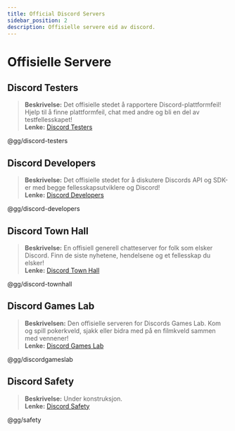 ```yaml
---
title: Official Discord Servers
sidebar_position: 2
description: Offisielle servere eid av discord.
---
```


# Offisielle Servere

## **Discord Testers** 
> __Beskrivelse:__ Det offisielle stedet å rapportere Discord-plattformfeil! Hjelp til å finne plattformfeil, chat med andre og bli en del av testfellesskapet!   <br/>
__Lenke:__ [Discord Testers](https://discord.gg/discord-testers)

@gg/discord-testers


## **Discord Developers**
> __Beskrivelse:__ Det offisielle stedet for å diskutere Discords API og SDK-er med begge fellesskapsutviklere og Discord!   <br/>
__Lenke:__ [Discord Developers](https://discord.gg/discord-developers)

@gg/discord-developers

## **Discord Town Hall** 
> __Beskrivelse:__ En offisiell generell chatteserver for folk som elsker Discord. Finn de siste nyhetene, hendelsene og et fellesskap du elsker!   <br/>
__Lenke:__ [Discord Town Hall](https://discord.gg/discord-townhall)

@gg/discord-townhall

## **Discord Games Lab** 
> __Beskrivelsen:__ Den offisielle serveren for Discords Games Lab. Kom og spill pokerkveld, sjakk eller bidra med på en filmkveld sammen med vennener!   <br/>
__Lenke:__ [Discord Games Lab](https://discord.gg/discordgameslab)

@gg/discordgameslab

## **Discord Safety**
> __Beskrivelse:__ Under konstruksjon.  <br/>
__Lenke:__ [Discord Safety](https://discord.gg/safety)

@gg/safety
